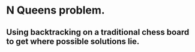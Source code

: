 # N Queens problem.

## Using backtracking on a traditional chess board to get where possible solutions lie.
